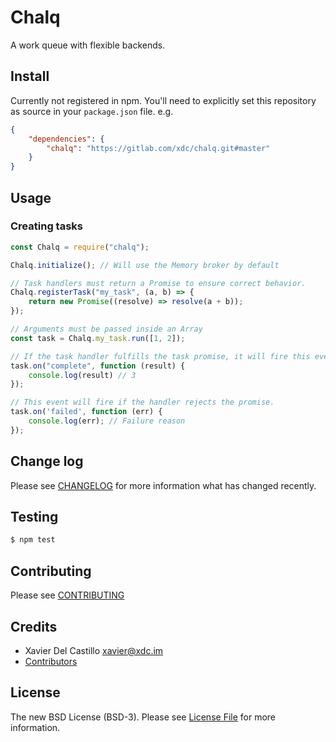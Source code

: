 # Chalq

A work queue with flexible backends.

## Install

Currently not registered in npm. You'll need to explicitly set this repository as source in your `package.json` file.
e.g.

``` json
{
    "dependencies": {
        "chalq": "https://gitlab.com/xdc/chalq.git#master"
    }
}
```

## Usage

### Creating tasks

``` javascript
const Chalq = require("chalq");

Chalq.initialize(); // Will use the Memory broker by default

// Task handlers must return a Promise to ensure correct behavior.
Chalq.registerTask("my_task", (a, b) => {
    return new Promise((resolve) => resolve(a + b));
});

// Arguments must be passed inside an Array
const task = Chalq.my_task.run([1, 2]);

// If the task handler fulfills the task promise, it will fire this event.
task.on("complete", function (result) {
    console.log(result) // 3
});

// This event will fire if the handler rejects the promise.
task.on('failed', function (err) {
    console.log(err); // Failure reason
});
```

## Change log

Please see [CHANGELOG](CHANGELOG.md) for more information what has changed recently.

## Testing

``` bash
$ npm test
```

## Contributing

Please see [CONTRIBUTING](CONTRIBUTING.md)

## Credits

- Xavier Del Castillo <xavier@xdc.im>
- [Contributors](https://gitlab.com/xdc/chalq/graphs/master)

## License

The new BSD License (BSD-3). Please see [License File](LICENSE) for more information.
